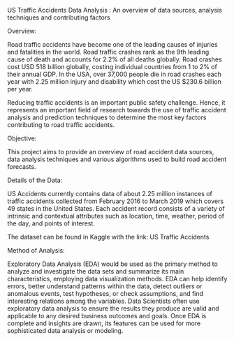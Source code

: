 US Traffic Accidents Data Analysis : An overview of data sources, analysis techniques and contributing factors

Overview:

Road traffic accidents have become one of the leading causes of injuries and fatalities in the world. Road traffic crashes rank as the 9th leading cause of death and accounts for 2.2% of all deaths globally. Road crashes cost USD 518 billion globally, costing individual countries from 1 to 2% of their annual GDP. In the USA, over 37,000 people die in road crashes each year with 2.25 million injury and disability which cost the US $230.6 billion per year.

Reducing traffic accidents is an important public safety challenge. Hence, it represents an important field of research towards the use of traffic accident analysis and prediction techniques to determine the most key factors contributing to road traffic accidents. 

Objective:

This project aims to provide an overview of road accident data sources, data analysis techniques and various algorithms used to build road accident forecasts.

Details of the Data:

US Accidents currently contains data of about 2.25 million instances of traffic accidents collected from February 2016 to March 2019 which covers 49 states in the United States. Each accident record consists of a variety of intrinsic and contextual attributes such as location, time, weather, period of the day, and points of interest.

The dataset can be found in Kaggle with the link: US Traffic Accidents

Method of Analysis:

Exploratory Data Analysis (EDA) would be used as the primary method to analyze and investigate the data sets and summarize its main characteristics, employing data visualization methods. EDA can help identify errors, better understand patterns within the data, detect outliers or anomalous events, test hypotheses, or check assumptions, and find interesting relations among the variables.
Data Scientists often use exploratory data analysis to ensure the results they produce are valid and applicable to any desired business outcomes and goals. Once EDA is complete and insights are drawn, its features can be used for more sophisticated data analysis or modeling.



